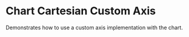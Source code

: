 # Chart Cartesian Custom Axis

Demonstrates how to use a custom axis implementation with the chart.
